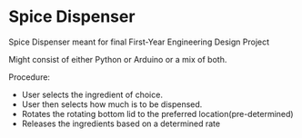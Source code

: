 <h1>Spice Dispenser</h1>

<p>Spice Dispenser meant for final First-Year Engineering Design Project</p>

<p>Might consist of either Python or Arduino or a mix of both.</p>

Procedure:

- User selects the ingredient of choice.
- User then selects how much is to be dispensed.
- Rotates the rotating bottom lid to the preferred location(pre-determined)
- Releases the ingredients based on a determined rate